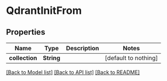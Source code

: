 # QdrantInitFrom


## Properties
Name | Type | Description | Notes
------------ | ------------- | ------------- | -------------
**collection** | **String** |  | [default to nothing]


[[Back to Model list]](../README.md#models) [[Back to API list]](../README.md#api-endpoints) [[Back to README]](../README.md)



